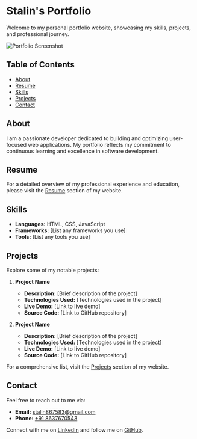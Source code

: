 # Stalin's Portfolio

Welcome to my personal portfolio website, showcasing my skills, projects, and professional journey.

![Portfolio Screenshot](screenshot.png)

## Table of Contents

- [About](#about)
- [Resume](#resume)
- [Skills](#skills)
- [Projects](#projects)
- [Contact](#contact)

## About

I am a passionate developer dedicated to building and optimizing user-focused web applications. My portfolio reflects my commitment to continuous learning and excellence in software development.

## Resume

For a detailed overview of my professional experience and education, please visit the [Resume](https://stalin-portfolio.netlify.app/#resume) section of my website.

## Skills

- **Languages:** HTML, CSS, JavaScript
- **Frameworks:** [List any frameworks you use]
- **Tools:** [List any tools you use]

## Projects

Explore some of my notable projects:

1. **Project Name**
   - **Description:** [Brief description of the project]
   - **Technologies Used:** [Technologies used in the project]
   - **Live Demo:** [Link to live demo]
   - **Source Code:** [Link to GitHub repository]

2. **Project Name**
   - **Description:** [Brief description of the project]
   - **Technologies Used:** [Technologies used in the project]
   - **Live Demo:** [Link to live demo]
   - **Source Code:** [Link to GitHub repository]

For a comprehensive list, visit the [Projects](https://stalin-portfolio.netlify.app/#project) section of my website.

## Contact

Feel free to reach out to me via:

- **Email:** [stalin867583@gmail.com](mailto:stalin867583@gmail.com)
- **Phone:** [+91 8637670543](tel:+918637670543)

Connect with me on [LinkedIn](#) and follow me on [GitHub](#).
